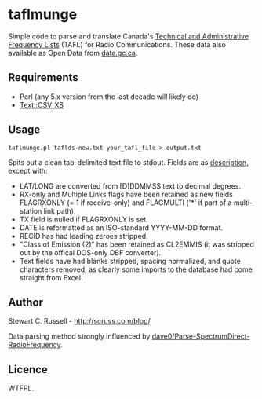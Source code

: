 taflmunge
=========

Simple code to parse and translate Canada's
[Technical and Administrative Frequency Lists](http://www.ic.gc.ca/eic/site/tafl-ltaf.nsf/eng/home
"Technical and Administrative Frequency Lists") (TAFL) for Radio
Communications. These data also available as Open Data from
[data.gc.ca](http://data.gc.ca/ "data.gc.ca"). 

Requirements
------------

* Perl (any 5.x version from the last decade will likely do)
* [Text::CSV_XS](http://search.cpan.org/perldoc?Text%3A%3ACSV_XS "Text::CSV_XS")

Usage
-----

    taflmunge.pl taflds-new.txt your_tafl_file > output.txt
	
Spits out a clean tab-delimited text file to stdout. Fields are as
[description](http://spectrum.ic.gc.ca/tafl/tafl/tafl.txt), except
with:

* LAT/LONG are converted from [D]DDMMSS text to decimal degrees.
* RX-only and Multiple Links flags have been retained as new fields
  FLAGRXONLY (= 1 if receive-only) and FLAGMULTI ('*' if part of a
  multi-station link path).
* TX field is nulled if FLAGRXONLY is set.
* DATE is reformatted as an ISO-standard YYYY-MM-DD format.
* RECID has had leading zeroes stripped.
* "Class of Emission (2)" has been retained as CL2EMMIS (it was
  stripped out by the offical DOS-only DBF converter).
* Text fields have had blanks stripped, spacing normalized, and quote
  characters removed, as clearly some imports to the database had come
  straight from Excel.

Author
------

Stewart C. Russell - http://scruss.com/blog/

Data parsing method strongly influenced by [dave0/Parse-SpectrumDirect-RadioFrequency](https://github.com/dave0/Parse-SpectrumDirect-RadioFrequency "dave0/Parse-SpectrumDirect-RadioFrequency").

Licence
-------

WTFPL.
